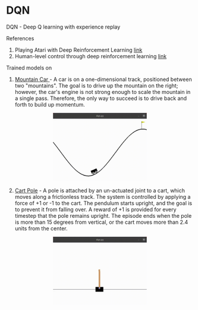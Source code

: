 # DQN

DQN - Deep Q learning with experience replay

References
1) Playing Atari with Deep Reinforcement Learning [link](https://www.cs.toronto.edu/~vmnih/docs/dqn.pdf)
2) Human-level control through deep reinforcement learning [link](https://web.stanford.edu/class/psych209/Readings/MnihEtAlHassibis15NatureControlDeepRL.pdf)

Trained models on
1) [Mountain Car ](https://gym.openai.com/envs/MountainCar-v0/) - A car is on a one-dimensional track, positioned between two "mountains". The goal is to drive up the mountain on the right; however, the car's engine is not strong enough to scale the mountain in a single pass. Therefore, the only way to succeed is to drive back and forth to build up momentum.
<p align="center">
<img src="media/mountain_car_v0_trained.gif" width="50%" height="50%"/>
</p>

2) [Cart Pole](https://gym.openai.com/envs/CartPole-v1/) - A pole is attached by an un-actuated joint to a cart, which moves along a frictionless track. The system is controlled by applying a force of +1 or -1 to the cart. The pendulum starts upright, and the goal is to prevent it from falling over. A reward of +1 is provided for every timestep that the pole remains upright. The episode ends when the pole is more than 15 degrees from vertical, or the cart moves more than 2.4 units from the center.
<p align="center">
<img src="media/cartpole_v1_trained.gif" width="50%" height="50%"/>
</p>
